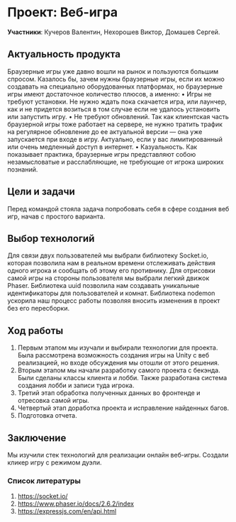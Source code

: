 # Проект: Веб-игра
**Участники**: Кучеров Валентин, Нехорошев Виктор, Домашев Сергей.

## Актуальность продукта
Браузерные игры уже давно вошли на рынок и пользуются большим спросом. Казалось бы, зачем нужны браузерные игры, если их можно создавать на специально оборудованных платформах, но браузерные игры имеют достаточное количество плюсов, а именно: • Игры не требуют установки. Не нужно ждать пока скачается игра, или лаунчер, как и не придется возиться в том случае если не удалось установить или запустить игру. • Не требуют обновлений. Так как клиентская часть браузерной игры тоже работает на сервере, не нужно тратить трафик на регулярное обновление до ее актуальной версии — она уже запускается при входе в игру. Актуально, если у вас лимитированный или очень медленный доступ в интернет. • Казуальность. Как показывает практика, браузерные игры представляют собою незамысловатые и расслабляющие, не требующие от игрока широких познаний.

## Цели и задачи
Перед командой стояла задача попробовать себя в сфере создания веб игр, начав с простого варианта.

## Выбор технологий
Для связи двух пользователей мы выбрали библиотеку Socket.io, которая позволила нам в реальном времени отслеживать действия одного игрока и сообщать об этому его противнику. Для отрисовки самой игры на стороны пользователя мы выбрали легкий движок Phaser. Библиотека uuid позволила нам создавать уникальные идентификаторы для пользователей и комнат. Библиотека nodemon ускорила наш процесс работы позволяя вносить изменения в проект без его пересборки.

## Ход работы 
1) Первым этапом мы изучали и выбирали технологии для проекта. Была рассмотрена возможность создания игры на Unity с веб реализацией, но входе обсуждения мы отошли от этого решения. 
2) Вторым этапом мы начали разработку самого проекта с бекэнда. Были сделаны классы клиента и лобби. Также разработана система создания лобби и записи туда игрока. 
3) Третий этап обработка полученных данных во фронтенде и отресовка самой игры.
4) Четвертый этап доработка проекта и исправление найденных багов. 
5) Подготовка отчета.

## Заключение
Мы изучили стек технологий для реализации онлайн веб-игры. Создали кликер игру с режимом дуэли.

### Список литературы
1)	https://socket.io/
2)	https://www.phaser.io/docs/2.6.2/index
3)	https://expressjs.com/en/api.html
